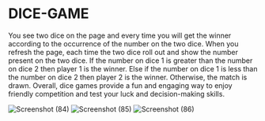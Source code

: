 # DICE-GAME
You see two dice on the page and every time you will get the winner according to the occurrence of the number on the two dice.
When you refresh the page, each time the two dice roll out and show the number present on the two dice.
If the number on dice 1 is greater than the number on dice 2 then player 1 is the winner.
Else if the number on dice 1 is less than the number on dice 2 then player 2 is the winner.
Otherwise, the match is drawn. 
Overall, dice games provide a fun and engaging way to enjoy friendly competition and test your luck and decision-making skills.

![Screenshot (84)](https://github.com/codesleep-Beperfect/DICE-GAME/assets/118013086/2e85d0be-a172-40f9-a3d3-9058a2bd2a67)
![Screenshot (85)](https://github.com/codesleep-Beperfect/DICE-GAME/assets/118013086/4426e1de-6594-4f49-b02f-ea5d999b0128)
![Screenshot (86)](https://github.com/codesleep-Beperfect/DICE-GAME/assets/118013086/b8ad782c-3d1c-4dea-8c6b-6e10a769f72b)
